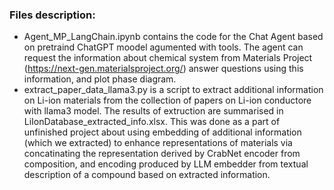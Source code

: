 ### Files description:

* Agent_MP_LangChain.ipynb contains the code for the Chat Agent based on pretraind ChatGPT moodel agumented with tools.
  The agent can request the information about chemical system from Materials Project (https://next-gen.materialsproject.org/)
  answer questions using this information, and plot phase diagram.
* extract_paper_data_llama3.py is a script to extract additional information on Li-ion materials from the collection of papers on Li-ion conductore with llama3 model.
  The results of extruction are summarised in LiIonDatabase_extracted_info.xlsx. This was done as a part of unfinished project about using
  embedding of additional information (which we extracted) to enhance representations of materials via concatinating the representation derived
  by CrabNet encoder from composition, and encoding produced by LLM embedder from textual description of a compound based on extracted information.
